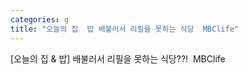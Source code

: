 ```yaml
---
categories: g
title: "오늘의 집  밥 배불러서 리필을 못하는 식당  MBClife"
---
```

[오늘의 집 & 밥] 배불러서 리필을 못하는 식당??!&nbsp;&nbsp;MBClife